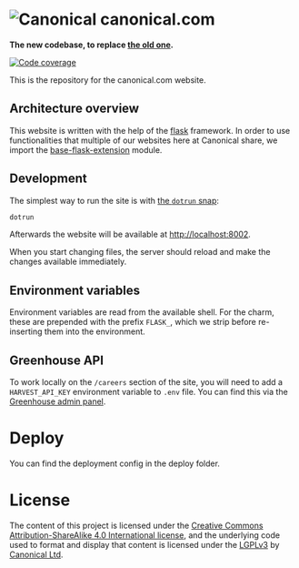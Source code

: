 # ![Canonical](https://assets.ubuntu.com/v1/efc6527b-CoF%20@2x.png?h=32 "Canonical")&nbsp;canonical.com

**The new codebase, to replace [the old one](https://github.com/canonical-web-and-design/www.canonical.com/).**

[![Code coverage](https://codecov.io/gh/canonical-web-and-design/canonical.com/branch/master/graph/badge.svg)](https://codecov.io/gh/canonical-web-and-design/canonical.com)

This is the repository for the canonical.com website.

## Architecture overview

This website is written with the help of the [flask](http://flask.pocoo.org/) framework. In order to use functionalities that multiple of our websites here at Canonical share, we import the [base-flask-extension](https://github.com/canonical-web-and-design/canonicalwebteam.flask-base) module.

## Development

The simplest way to run the site is with [the `dotrun` snap](https://github.com/canonical-web-and-design/dotrun/):

```bash
dotrun
```

Afterwards the website will be available at <http://localhost:8002>.

When you start changing files, the server should reload and make the changes available immediately.

## Environment variables

Environment variables are read from the available shell. For the charm, these are prepended with the prefix `FLASK_`, which we strip before re-inserting them into the environment.

## Greenhouse API

To work locally on the `/careers` section of the site, you will need to add a `HARVEST_API_KEY` environment variable to `.env` file. You can find this via the [Greenhouse admin panel](https://canonical.greenhouse.io/configure/dev_center/credentials).

# Deploy

You can find the deployment config in the deploy folder.

# License

The content of this project is licensed under the [Creative Commons Attribution-ShareAlike 4.0 International license](https://creativecommons.org/licenses/by-sa/4.0/), and the underlying code used to format and display that content is licensed under the [LGPLv3](https://opensource.org/license/lgpl-3-0/) by [Canonical Ltd](http://www.canonical.com/).
